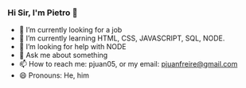 ### Hi Sir, I'm Pietro 👋

- 🔭 I’m currently looking for a job
- 🌱 I’m currently learning HTML, CSS, JAVASCRIPT, SQL, NODE.
- 🤔 I’m looking for help with NODE 
- 💬 Ask me about something
- 📫 How to reach me: pjuan05, or my email: pjuanfreire@gmail.com
- 😄 Pronouns: He, him

